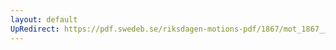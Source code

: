```yaml
---
layout: default
UpRedirect: https://pdf.swedeb.se/riksdagen-motions-pdf/1867/mot_1867__ak__00139/mot_1867__ak__00139_001.pdf
---
```

